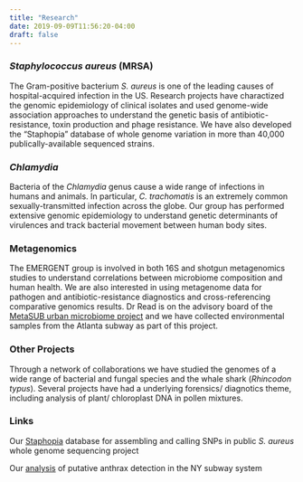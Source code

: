 ```yaml
---
title: "Research"
date: 2019-09-09T11:56:20-04:00
draft: false
---
```


### *Staphylococcus aureus* (MRSA)
The Gram-positive bacterium *S. aureus* is one of the leading causes of hospital-acquired infection in the US.  Research projects have charactized the genomic epidemiology of clinical isolates and used genome-wide association approaches to understand the genetic basis of antibiotic-resistance, toxin production and phage resistance.  We have also developed the “Staphopia” database of whole genome variation in more than 40,000 publically-available sequenced strains.


### *Chlamydia*
Bacteria of the *Chlamydia* genus cause a wide range of infections in humans and animals. In particular, *C. trachomatis* is an extremely common sexually-transmitted infection across the globe.  Our group has performed extensive genomic epidemiology to understand genetic determinants of virulences and track bacterial movement between human body sites.

### Metagenomics
The EMERGENT group is involved in both 16S and shotgun metagenomics studies to understand correlations between microbiome composition and human health.  We are also interested in using metagenome data for pathogen and antibiotic-resistance diagnostics and cross-referencing comparative genomics results. Dr Read is on the advisory board of the [MetaSUB urban microbiome project](http://metasub.org) and we have collected environmental samples from the Atlanta subway as part of this project.

### Other Projects
Through a network of collaborations we have studied the genomes of a wide range of bacterial and fungal species and the whale shark (*Rhincodon typus*). Several projects have had a underlying forensics/ diagnotics theme, including analysis of plant/ chloroplast DNA in pollen mixtures.

### Links

Our [Staphopia](https://staphopia.emory.edu) database for assembling and calling SNPs in public *S. aureus* whole genome sequencing project

Our [analysis](http://read-lab-confederation.github.io/nyc-subway-anthrax-study/) of putative anthrax detection in the NY subway system

